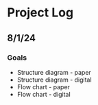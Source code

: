 # Project Log
## 8/1/24
### Goals
- Structure diagram - paper
- Structure diagram - digital
- Flow chart - paper
- Flow chart - digital
